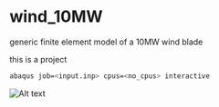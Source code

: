 # wind_10MW
generic finite element model of a 10MW wind blade

this is a project

```bash
abaqus job=<input.inp> cpus=<no_cpus> interactive
```

![Alt text](../Diagram_of_Git.png)
